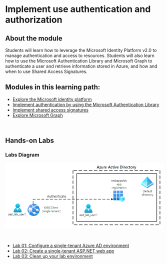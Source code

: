 # Implement use authentication and authorization

## About the module

Students will learn how to leverage the Microsoft Identity Platform v2.0 to manage authentication and access to resources. Students will also learn how to use the Microsoft Authentication Library and Microsoft Graph to authenticate a user and retrieve information stored in Azure, and how and when to use Shared Access Signatures.

## Modules in this learning path:

* [Explore the Microsoft identity platform](https://github.com/airan-tw/azure_training/blob/main/M3/Implement%20use%20authentication%20and%20authorization/Implement_auth.md)
* [Implement authentication by using the Microsoft Authentication Library](https://github.com/airan-tw/azure_training/blob/main/M3/Implement%20use%20authentication%20and%20authorization/Microsoft_id_platform.md)
* [Implement shared access signatures](https://github.com/airan-tw/azure_training/blob/main/M3/Implement%20use%20authentication%20and%20authorization/Implement_shared_access.md)
* [Explore Microsoft Graph](https://github.com/airan-tw/azure_training/blob/main/M3/Implement%20use%20authentication%20and%20authorization/Microsoft_graph.md)
<br>


## Hands-on Labs 

### Labs Diagram

![alt text](images/Lab06-Diagram.png)

<br>

* [Lab 01: Configure a single-tenant Azure AD environment](https://github.com/airan-tw/azure_training/blob/main/M3/Implement%20use%20authentication%20and%20authorization/lab01.md)
* [Lab 02: Create a single-tenant ASP.NET web app](https://github.com/airan-tw/azure_training/blob/main/M3/Implement%20use%20authentication%20and%20authorization/lab02.md)
* [Lab 03: Clean up your lab environment](https://github.com/airan-tw/azure_training/blob/main/M3/Implement%20use%20authentication%20and%20authorization/lab03.md)
